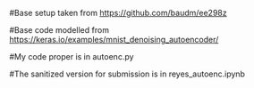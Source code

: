 #Base setup taken from https://github.com/baudm/ee298z

#Base code modelled from https://keras.io/examples/mnist_denoising_autoencoder/


#My code proper is in autoenc.py

#The sanitized version for submission is in reyes_autoenc.ipynb
